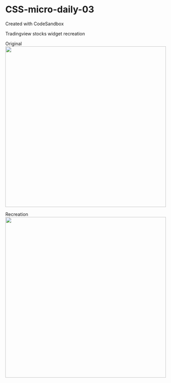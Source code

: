 # CSS-micro-daily-03
Created with CodeSandbox

Tradingview stocks widget recreation

Original  
<img src="https://user-images.githubusercontent.com/3280206/173954971-eb600233-ef68-4c66-8b0e-abf02c08d2c0.png" width="500" >

Recreation  
<img src="https://user-images.githubusercontent.com/3280206/173954895-bf0c17b5-85d9-459b-b0a9-3ba8daaee803.png" width="500" >



